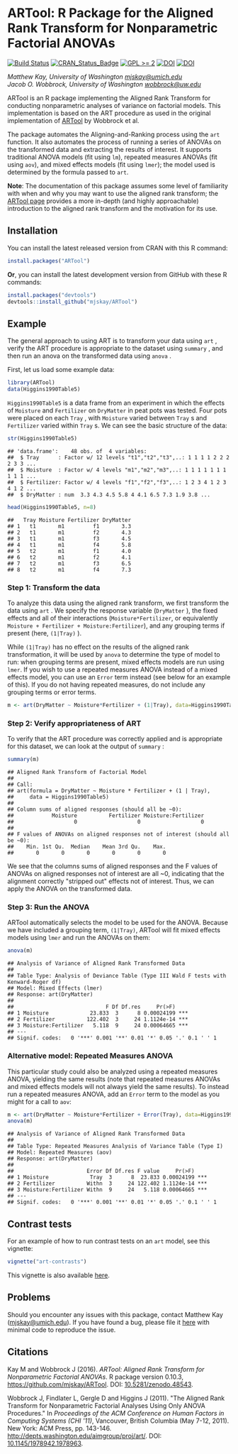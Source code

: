 ARTool: R Package for the Aligned Rank Transform for Nonparametric Factorial ANOVAs
===================================================================================

[![Build Status](https://travis-ci.org/mjskay/ARTool.png?branch=master)](https://travis-ci.org/mjskay/ARTool) [![CRAN\_Status\_Badge](http://www.r-pkg.org/badges/version/ARTool)](http://cran.r-project.org/web/packages/ARTool) [![GPL &gt;= 2](https://img.shields.io/badge/GPL-%E2%89%A52-brightgreen.svg)](https://cran.r-project.org/web/licenses/GPL-3) [![DOI](https://zenodo.org/badge/19809/mjskay/ARTool.svg)](https://zenodo.org/badge/latestdoi/19809/mjskay/ARTool) [![DOI](https://img.shields.io/badge/DOI-10.1145%2F1978942.1978963-blue.svg)](http://dx.doi.org/10.1145/1978942.1978963)

*Matthew Kay, University of Washington <mjskay@umich.edu>*<br> *Jacob O. Wobbrock, University of Washington <wobbrock@uw.edu>*

ARTool is an R package implementing the Aligned Rank Transform for conducting nonparametric analyses of variance on factorial models. This implementation is based on the ART procedure as used in the original implementation of [ARTool](http://depts.washington.edu/aimgroup/proj/art/) by Wobbrock et al.

The package automates the Aligning-and-Ranking process using the `art` function. It also automates the process of running a series of ANOVAs on the transformed data and extracting the results of interest. It supports traditional ANOVA models (fit using `lm`), repeated measures ANOVAs (fit using `aov`), and mixed effects models (fit using `lmer`); the model used is determined by the formula passed to `art`.

**Note**: The documentation of this package assumes some level of familiarity with when and why you may want to use the aligned rank transform; the [ARTool page](http://depts.washington.edu/aimgroup/proj/art/) provides a more in-depth (and highly approachable) introduction to the aligned rank transform and the motivation for its use.

Installation
------------

You can install the latest released version from CRAN with this R command:

``` r
install.packages("ARTool")
```

**Or**, you can install the latest development version from GitHub with these R commands:

``` r
install.packages("devtools")
devtools::install_github("mjskay/ARTool")
```

Example
-------

The general approach to using ART is to transform your data using `art` , verify the ART procedure is appropriate to the dataset using `summary` , and then run an anova on the transformed data using `anova` .

First, let us load some example data:

``` r
library(ARTool)
data(Higgins1990Table5)
```

`Higgins1990Table5` is a data frame from an experiment in which the effects of `Moisture` and `Fertilizer` on `DryMatter` in peat pots was tested. Four pots were placed on each `Tray` , with `Moisture` varied between `Tray` s and `Fertilizer` varied within `Tray` s. We can see the basic structure of the data:

``` r
str(Higgins1990Table5)
```

    ## 'data.frame':    48 obs. of  4 variables:
    ##  $ Tray      : Factor w/ 12 levels "t1","t2","t3",..: 1 1 1 1 2 2 2 2 3 3 ...
    ##  $ Moisture  : Factor w/ 4 levels "m1","m2","m3",..: 1 1 1 1 1 1 1 1 1 1 ...
    ##  $ Fertilizer: Factor w/ 4 levels "f1","f2","f3",..: 1 2 3 4 1 2 3 4 1 2 ...
    ##  $ DryMatter : num  3.3 4.3 4.5 5.8 4 4.1 6.5 7.3 1.9 3.8 ...

``` r
head(Higgins1990Table5, n=8)
```

    ##   Tray Moisture Fertilizer DryMatter
    ## 1   t1       m1         f1       3.3
    ## 2   t1       m1         f2       4.3
    ## 3   t1       m1         f3       4.5
    ## 4   t1       m1         f4       5.8
    ## 5   t2       m1         f1       4.0
    ## 6   t2       m1         f2       4.1
    ## 7   t2       m1         f3       6.5
    ## 8   t2       m1         f4       7.3

### Step 1: Transform the data

To analyze this data using the aligned rank transform, we first transform the data using `art` . We specify the response variable (`DryMatter` ), the fixed effects and all of their interactions (`Moisture*Fertilizer`, or equivalently `Moisture + Fertilizer + Moisture:Fertilizer`), and any grouping terms if present (here, `(1|Tray)` ).

While `(1|Tray)` has no effect on the results of the aligned rank transformation, it will be used by `anova` to determine the type of model to run: when grouping terms are present, mixed effects models are run using `lmer`. If you wish to use a repeated measures ANOVA instead of a mixed effects model, you can use an `Error` term instead (see below for an example of this). If you do not having repeated measures, do not include any grouping terms or error terms.

``` r
m <- art(DryMatter ~ Moisture*Fertilizer + (1|Tray), data=Higgins1990Table5)
```

### Step 2: Verify appropriateness of ART

To verify that the ART procedure was correctly applied and is appropriate for this dataset, we can look at the output of `summary` :

``` r
summary(m)
```

    ## Aligned Rank Transform of Factorial Model
    ## 
    ## Call:
    ## art(formula = DryMatter ~ Moisture * Fertilizer + (1 | Tray), 
    ##     data = Higgins1990Table5)
    ## 
    ## Column sums of aligned responses (should all be ~0):
    ##            Moisture          Fertilizer Moisture:Fertilizer 
    ##                   0                   0                   0 
    ## 
    ## F values of ANOVAs on aligned responses not of interest (should all be ~0):
    ##    Min. 1st Qu.  Median    Mean 3rd Qu.    Max. 
    ##       0       0       0       0       0       0

We see that the columns sums of aligned responses and the F values of ANOVAs on aligned responses not of interest are all ~0, indicating that the alignment correctly "stripped out" effects not of interest. Thus, we can apply the ANOVA on the transformed data.

### Step 3: Run the ANOVA

ARTool automatically selects the model to be used for the ANOVA. Because we have included a grouping term, `(1|Tray)`, ARTool will fit mixed effects models using `lmer` and run the ANOVAs on them:

``` r
anova(m)
```

    ## Analysis of Variance of Aligned Rank Transformed Data
    ## 
    ## Table Type: Analysis of Deviance Table (Type III Wald F tests with Kenward-Roger df) 
    ## Model: Mixed Effects (lmer)
    ## Response: art(DryMatter)
    ## 
    ##                             F Df Df.res     Pr(>F)    
    ## 1 Moisture             23.833  3      8 0.00024199 ***
    ## 2 Fertilizer          122.402  3     24 1.1124e-14 ***
    ## 3 Moisture:Fertilizer   5.118  9     24 0.00064665 ***
    ## ---
    ## Signif. codes:   0 '***' 0.001 '**' 0.01 '*' 0.05 '.' 0.1 ' ' 1

### Alternative model: Repeated Measures ANOVA

This particular study could also be analyzed using a repeated measures ANOVA, yielding the same results (note that repeated measures ANOVAs and mixed effects models will not always yield the same results). To instead run a repeated measures ANOVA, add an `Error` term to the model as you might for a call to `aov`:

``` r
m <- art(DryMatter ~ Moisture*Fertilizer + Error(Tray), data=Higgins1990Table5)
anova(m)
```

    ## Analysis of Variance of Aligned Rank Transformed Data
    ## 
    ## Table Type: Repeated Measures Analysis of Variance Table (Type I) 
    ## Model: Repeated Measures (aov)
    ## Response: art(DryMatter)
    ## 
    ##                       Error Df Df.res F value     Pr(>F)    
    ## 1 Moisture             Tray  3      8  23.833 0.00024199 ***
    ## 2 Fertilizer          Withn  3     24 122.402 1.1124e-14 ***
    ## 3 Moisture:Fertilizer Withn  9     24   5.118 0.00064665 ***
    ## ---
    ## Signif. codes:   0 '***' 0.001 '**' 0.01 '*' 0.05 '.' 0.1 ' ' 1

Contrast tests
--------------

For an example of how to run contrast tests on an `art` model, see this vignette:

``` r
vignette("art-contrasts")
```

This vignette is also available [here](https://cran.r-project.org/web/packages/ARTool/vignettes/art-contrasts.html).

Problems
--------

Should you encounter any issues with this package, contact Matthew Kay (<mjskay@umich.edu>). If you have found a bug, please file it [here](https://github.com/mjskay/ARTool/issues/new) with minimal code to reproduce the issue.

Citations
---------

Kay M and Wobbrock J (2016). *ARTool: Aligned Rank Transform for Nonparametric Factorial ANOVAs*. R package version 0.10.3, <https://github.com/mjskay/ARTool>. DOI: [10.5281/zenodo.48543](http://dx.doi.org/10.5281/zenodo.48543).

Wobbrock J, Findlater L, Gergle D and Higgins J (2011). "The Aligned Rank Transform for Nonparametric Factorial Analyses Using Only ANOVA Procedures." In *Proceedings of the ACM Conference on Human Factors in Computing Systems (CHI '11)*, Vancouver, British Columbia (May 7-12, 2011). New York: ACM Press, pp. 143-146. <http://depts.washington.edu/aimgroup/proj/art/>. DOI: [10.1145/1978942.1978963](http://dx.doi.org/10.1145/1978942.1978963).
